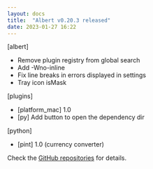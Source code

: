 ```yaml
---
layout: docs
title:  "Albert v0.20.3 released"
date: 2023-01-27 16:22
---
```


[albert]
* Remove plugin registry from global search
* Add -Wno-inline
* Fix line breaks in errors displayed in settings
* Tray icon isMask

[plugins]
* [platform_mac] 1.0
* [py] Add button to open the dependency dir

[python]
* [pint] 1.0 (currency converter)

Check the [GitHub repositories](https://github.com/albertlauncher/albert/commits/v0.20.3) for details.
